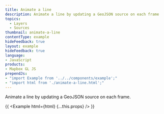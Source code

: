 ```yaml
---
title: Animate a line
description: Animate a line by updating a GeoJSON source on each frame.
topics:
  - Layers
  - Sources
thumbnail: animate-a-line
contentType: example
hideFeedback: true
layout: example
hideFeedback: true
language:
- JavaScript
products:
- Mapbox GL JS
prependJs:
- "import Example from '../../components/example';"
- "import html from './animate-a-line.html';"
---
```


Animate a line by updating a GeoJSON source on each frame.

{{ <Example html={html} {...this.props} /> }}
